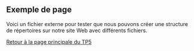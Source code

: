 
## Exemple de page

Voici un fichier externe pour tester que nous pouvons créer une structure de répertoires sur notre site Web avec différents fichiers.

[Retour à la page principale du TP5](../index.md)